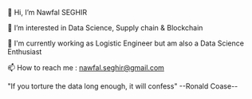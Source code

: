 👋 Hi, I’m Nawfal SEGHIR

👀 I’m interested in Data Science, Supply chain & Blockchain

🌱 I'm currently working as Logistic Engineer but am also a Data Science Enthusiast 

📫 How to reach me : nawfal.seghir@gmail.com

"If you torture the data long enough, it will confess" --Ronald Coase--
